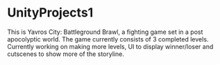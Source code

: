 # UnityProjects1

This is Yavros City: Battleground Brawl, a fighting game set in a post apocolyptic world.
The game currently consists of 3 completed levels. 
Currently working on making more levels, UI to display winner/loser and cutscenes to show more of the storyline.

